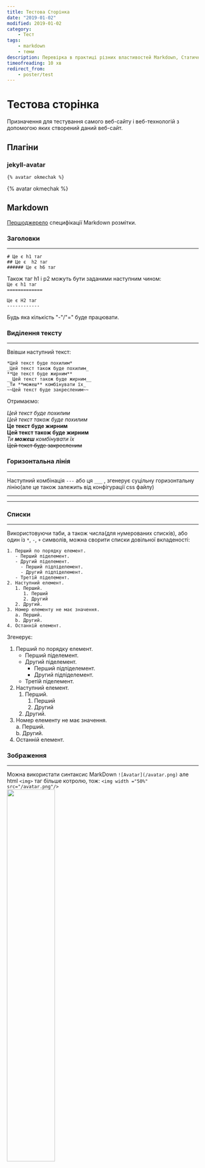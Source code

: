 ```yaml
---
title: Тестова Сторінка
date: "2019-01-02"
modified: 2019-01-02
category: 
    - Тест
tags: 
    - markdown
    - теми
description: Перевірка в практиці різних властивостей Markdown, Статичних веб-генераторів, метаданих. Також різних модулів підключених ззовні, таких як MatJax і інші можливості HTML, які використовуються на веб-сторінці.
timeofreading: 10 хв
redirect_from: 
    - poster/test
---
```


# Тестова сторінка

Призначення для тестування самого веб-сайту і веб-технологій з допомогою яких створений даний веб-сайт.

## Плагіни

### jekyll-avatar

```
{% avatar okmechak %}
```

{% avatar okmechak %}


## Markdown

[Першоджерело](https://daringfireball.net/projects/markdown/syntax) специфікації Markdown розмітки.


### Заголовки
---


`# Це є h1 таг`   
`## Це є  h2 таг`   
`###### Це є h6 таг`   

Також таг h1 і р2 можуть бути заданими наступним чином:  
`Це є h1 таг`  
`=============`  

`Це є H2 таг`  
`------------`  


Будь яка кількість "-"/"=" буде працювати.

### Виділення тексту
---

Ввівши наступний текст:

`*Цей текст буде похилим*`  
`_Цей текст також буде похилим_`  
`**Це текст буде жирним**`  
`__Цей текст також буде жирним__`  
`_Ти **можеш** комбінувати їх_`  
`~~Цей текст буде закресленим~~`  

Отримaємо:

*Цей текст буде похилим*  
_Цей текст також буде похилим_  
**Це текст буде жирним**  
__Цей текст також буде жирним__  
_Ти **можеш** комбінувати їх_  
~~Цей текст буде закресленим~~  

### Горизонтальна лінія
--- 

Наступний комбінація `---` або ця `___` , згенерує суцільну горизонтальну лінію(але це також залежить від конфігурації css файлу)

---
___



### Списки
___

Використовуючи таби, а також числа(для нумерованих списків), або один із `*`, `-`, `+` символів, можна сворити списки довільної вкладеності:

```
1. Перший по порядку елемент.  
   - Перший піделемент.  
   - Другий піделемент.  
     - Перший підпіделемент.  
     - Другий підпіделемент.  
   - Третій піделемент.  
2. Наступний елемент.  
   1. Перший.  
      1. Перший  
      2. Другий  
   2. Другий.  
3. Номер елементу не має значення.    
   a. Перший.    
   b. Другий.    
4. Останній елемент.   
```

Згенерує:

1. Перший по порядку елемент.  
   - Перший піделемент.  
   - Другий піделемент.  
     - Перший підпіделемент.  
     - Другий підпіделемент.  
   - Третій піделемент.  
2. Наступний елемент.  
   1. Перший.  
      1. Перший  
      2. Другий  
   2. Другий.  
3. Номер елементу не має значення.    
   a. Перший.    
   b. Другий.    
4. Останній елемент.  


### Зображення
---
Можна використати синтаксис MarkDown
`![Avatar](/avatar.png)`
але html `<img>` таг більше котролю, тож:
`<img width ="50%" src="/avatar.png"/>`  
<img width ="50%" src="/avatar.png"/>


### Цитати
---

```
> цитата  

> > цитата цитати   

> > > цитата цитати цитати
```

Згенерує:

> цитата  

> > цитата цитати   

> > > цитата цитати цитати


### Посилання

Посилання бувають трьох видів:  

  - Одразу в тій же лінійці:  
`[якась назва](example.com)`  
[якась назва](example.com)

  - В кінці
`[якась назва][id]`  
`[id]: example.com`  

[якась назва][id]  
[id]: example.com  

Або і ще варіант
`[Google][]`  
`[Google]: google.com`  

[Google][]  
[Google]: google.com  




### Вбудований код
---
Достатньо лише вписати текст в наступні лапки &#96; `<addr>` &#96;  
`<addr>`

    вбудований код теж задається табом(4и пробіли)

#### Підсвітка синтаксису

Аналогічно до вбудованого коду, але цього разу потрібний текст обгортаємо повністю на скільки потрібно лінійок. Також можемо додати мову програмування в кінці перших потрійних лапок, як це є в прикладі.

TODO: Як повінстю підсвітити синтаксис?  

&#96;&#96;&#96;`javascript`  
`function fancyAlert(arg) {`  
    `if(arg) {`  
        `$.facebox({div:'#foo'})`  
    `}`  
`}`  
&#96;&#96;&#96;


```javascript
function fancyAlert(arg) {
  if(arg) {
    $.facebox({div:'#foo'})
  }
}
```   

python код:  
```python
def foo():
    if not bar:
        return True
```

### Список задач
---

TODO: як написати список задач?  

З невідомих наразі причин, цей приклад розмітки - не працює.

`- [x] @mentions, #refs, [links](), **formatting**, and <del>tags</del> supported  `  
`- [x] list syntax required (any unordered or ordered list supported)  `  
`- [x] this is a complete item  `  
`- [ ] this is an incomplete item  `  


- [x] @mentions, #refs, [links](), **formatting**, and <del>tags</del> supported  
- [x] list syntax required (any unordered or ordered list supported)  
- [x] this is a complete item  
- [ ] this is an incomplete item  



### Таблиця 
---


`Перший заголовок | Другий заголовок`  
`------------ | -------------`  
`Контент із першої клітинки | Контент із другої клітинки`  
`Контент в першому стопчику | Контент в другому стопчику`  

Згенерує:

Перший заголовок | Другий заголовок  
------------ | -------------  
Контент із першої клітинки | Контент із другої клітинки  
Контент в першому стопчику | Контент в другому стопчику  


#### Прилягання

TУДУ: Прилягання з якоїсь причини не працюють.  

Також з допомогою двокрапки ":", можуть бути задані прилягання:  
- по-центру  
- зліва  
- справа  

`|Перший заголовок|Другий заголовок|`  
`|:------------|:-------------:|`  
`|Контент із першої клітинки | Контент із другої клітинки|`  
`|Контент в першому стопчику | Контент в другому стопчику|`  

Згенeрує:


|Перший заголовок|Другий заголовок|
|:------------|:-------------:|
|Контент із першої клітинки | Контент із другої клітинки|  
|Контент в першому стопчику | Контент в другому стопчику|  


  



### Емотікони
---

Спочатку їх треба активувати у файлі конфігурації config.toml додавши наступний рядок:


```
enableEmoji = true
```

Після цього можна використовувати стандартні коди для емотіконів, наприклда &#58;smile&#58; згенерує:
:smile:


### HTML
---

Наразі це тільки різноманітні вставки з допомогою тегу `<iframe>`, наприклад відео з ютубу:

`<div style="position: relative; padding-bottom: 56.25%; height: 0; overflow: hidden; max-width: 100%; height: auto;">`
`    <iframe src="https://www.youtube.com/embed/RavnmzMRrnw" frameborder="0" allowfullscreen style="position: absolute; top: 0; left: 0; width:100%;height:100%"/>`
`</div>`   

Зробить звичайну вставку відео:

<div style="position: relative; padding-bottom: 56.25%; height: 0; overflow: hidden; max-width: 100%; height: auto;">
    <iframe src="https://www.youtube.com/embed/RavnmzMRrnw" frameborder="0" allowfullscreen style="position: absolute; top: 0; left: 0; width: 100%; height: 100%;"></iframe>
</div>   

`<iframe width="560" height="315" src="https://www.youtube.com/embed/gEl6Y5mjeis" frameborder="0" allow="accelerometer; autoplay; encrypted-media; gyroscope; picture-in-picture" allowfullscreen></iframe>`

<iframe width="560" height="315" src="https://www.youtube.com/embed/gEl6Y5mjeis" frameborder="0" allow="accelerometer; autoplay; encrypted-media; gyroscope; picture-in-picture" allowfullscreen></iframe>

## Математичні формули
---

[Хороша стаття](http://www.latkin.org/blog/2016/08/07/better-tex-math-typesetting-in-hugo/) про підключення TeX в HUGO, що власне використовується і на цьому сайті.  
